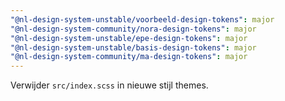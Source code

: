 ```yaml
---
"@nl-design-system-unstable/voorbeeld-design-tokens": major
"@nl-design-system-community/nora-design-tokens": major
"@nl-design-system-unstable/epe-design-tokens": major
"@nl-design-system-unstable/basis-design-tokens": major
"@nl-design-system-community/ma-design-tokens": major
---
```


Verwijder `src/index.scss` in nieuwe stijl themes.
